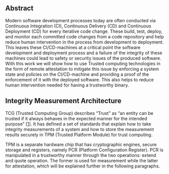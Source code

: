 ## Abstract

Modern software development processes today are often conducted via Continuous Integration (CI), Continuous Delivery (CD) and Continuous Deployment (CD) for every iterative code change. These build, test, deploy, and monitor each committed code changes from a code repository and help reduce human intervention in the process from development to deployment. This leaves these CI/CD-machines at a critical point the software development and deployment process and a failure of the integrity of these machines could lead to safety or security issues of the produced software. With this work we will show how to use Trusted computing technologies in the form of remote attestation to mitigate this issue by enforcing a system state and policies on the CI/CD-machine and providing a proof of the enforcement of it with the deployed software. This also helps to reduce human intervention needed for having a trustworthy binary.

## Integrity Measurement Architecture 

TCG (Trusted Computing Group) describes “Trust” as “an entity
can be trusted if it always behaves in the expected manner for the
intended purpose” [[1]](https://github.com/harris012/extend-IMA-measurments/blob/master/bibliography-and-references.md#1). It has defined a set of standards that
explain how to take integrity measurements of a system and how
to store the measurement results securely in TPM (Trusted
Platform Module) for trust computing.

TPM is a separate hardware chip that has cryptographic engines,
secure storage and registers, namely PCR (Platform Configuration
Register). PCR is manipulated in a trustworthy manner through
the two operations: extend and quote operation. The former is
used for measurement while the latter for attestation, which will
be explained further in the following paragraphs.

